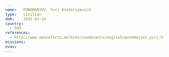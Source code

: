 ```yaml
---
name:	PONOMARYOV, Yuri Anatoliyevich 
type:	civilian
dob:	1932-03-24
country:
  - SOV
references:
  - http://www.spacefacts.de/bios/cosmonauts/english/ponomaryov_yuri.htm
missions:
evas:
---
```

